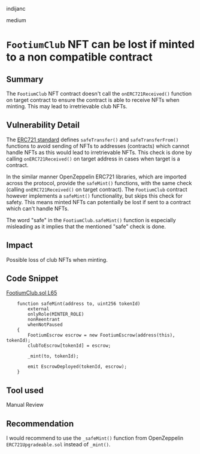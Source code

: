 indijanc

medium

# `FootiumClub` NFT can be lost if minted to a non compatible contract

## Summary

The `FootiumClub` NFT contract doesn't call the `onERC721Received()` function on target contract to ensure the contract is able to receive NFTs when minting. This may lead to irretrievable club NFTs.

## Vulnerability Detail

The [ERC721 standard](https://eips.ethereum.org/EIPS/eip-721) defines `safeTransfer()` and `safeTransferFrom()` functions to avoid sending of NFTs to addresses (contracts) which cannot handle NFTs as this would lead to irretrievable NFTs. This check is done by calling `onERC721Received()` on target address in cases when target is a contract.

In the similar manner OpenZeppelin ERC721 libraries, which are imported across the protocol, provide the `safeMint()` functions, with the same check (calling `onERC721Received()` on target contract). The `FootiumClub` contract however implements a `safeMint()` functionality, but skips this check for safety. This means minted NFTs can potentially be lost if sent to a contract which can't handle NFTs.

The word "safe" in the `FootiumClub.safeMint()` function is especially misleading as it implies that the mentioned "safe" check is done.

## Impact

Possible loss of club NFTs when minting.

## Code Snippet

[FootiumClub.sol L65](https://github.com/sherlock-audit/2023-04-footium/blob/main/footium-eth-shareable/contracts/FootiumClub.sol#L65)

```solidity
    function safeMint(address to, uint256 tokenId)
        external
        onlyRole(MINTER_ROLE)
        nonReentrant
        whenNotPaused
    {
        FootiumEscrow escrow = new FootiumEscrow(address(this), tokenId);
        clubToEscrow[tokenId] = escrow;

        _mint(to, tokenId);

        emit EscrowDeployed(tokenId, escrow);
    }
```

## Tool used

Manual Review

## Recommendation

I would recommend to use the `_safeMint()` function from OpenZeppelin `ERC721Upgradeable.sol` instead of `_mint()`.
